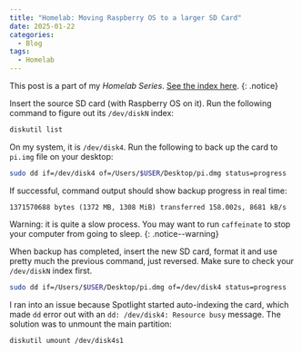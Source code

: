```yaml
---
title: "Homelab: Moving Raspberry OS to a larger SD Card"
date: 2025-01-22
categories:
  - Blog
tags:
  - Homelab
---
```


This post is a part of my _Homelab Series_. [See the index here](/Homelab-Introduction).
{: .notice}

Insert the source SD card (with Raspberry OS on it). Run the following command to figure out its `/dev/diskN` index:

```bash
diskutil list
```

On my system, it is `/dev/disk4`. Run the following to back up the card to `pi.img` file on your desktop:

```bash
sudo dd if=/dev/disk4 of=/Users/$USER/Desktop/pi.dmg status=progress
```

If successful, command output should show backup progress in real time:

```
1371570688 bytes (1372 MB, 1308 MiB) transferred 158.002s, 8681 kB/s
```

Warning: it is quite a slow process. You may want to run `caffeinate` to stop your computer from going to sleep.
{: .notice--warning}

When backup has completed, insert the new SD card, format it and use pretty much the previous command, just reversed. Make sure to check your `/dev/diskN` index first.

```bash
sudo dd if=/Users/$USER/Desktop/pi.dmg of=/dev/disk4 status=progress
```

I ran into an issue because Spotlight started auto-indexing the card, which made `dd` error out with an `dd: /dev/disk4: Resource busy` message. The solution was to unmount the main partition:

```bash
diskutil umount /dev/disk4s1
```